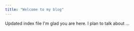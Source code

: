 ```yaml
---
title: "Welcome to my blog"
---
```


Updated index file
I'm glad you are here. I plan to talk about ...
